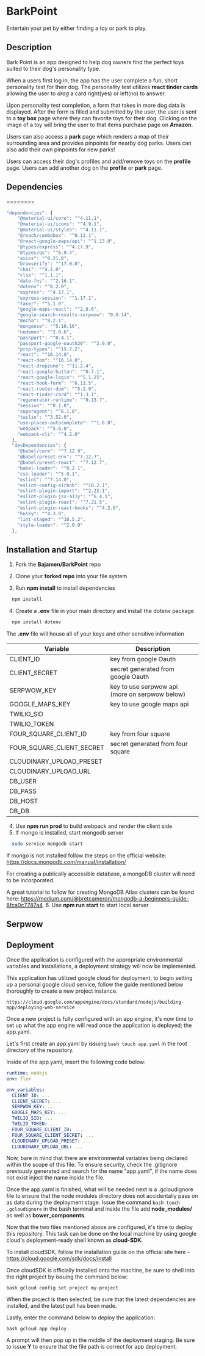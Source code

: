 # BarkPoint
Entertain your pet by either finding a toy or park to play.

## Description
Bark Point is an app designed to help dog owners find the perfect toys suited to their dog's
personality type.

When a users first log in, the app has the user complete a fun, short personality test for their dog. The personality test utilizes **react tinder cards** allowing the user to _drag_ a card right(yes) or left(no) to answer.

Upon personality test completion, a form that takes in more dog data is displayed. After the form is filled and submitted by the user, the user is sent to a **toy box** page where they can favorite toys for their dog. Clicking on the image of a toy will bring the user to that items purchase page on **Amazon**.

Users can also access a **park** page which renders a map of their surrounding area and provides pinpoints for nearby dog parks. Users can also add their own pinpoints for new parks!

Users can access their dog's profiles and add/remove toys on the **profile** page. Users can add another dog on the **profile** or **park** page.

## Dependencies
========
```javascript
"dependencies": {
    "@material-ui/core": "^4.11.1",
    "@material-ui/icons": "^4.9.1",
    "@material-ui/styles": "^4.11.1",
    "@reach/combobox": "^0.12.1",
    "@react-google-maps/api": "^1.13.0",
    "@types/express": "^4.17.9",
    "@types/qs": "^6.9.4",
    "axios": "^0.21.0",
    "browserify": "^17.0.0",
    "chai": "^4.2.0",
    "clsx": "^1.1.1",
    "date-fns": "^2.16.1",
    "dotenv": "^8.2.0",
    "express": "^4.17.1",
    "express-session": "^1.17.1",
    "faker": "^5.1.0",
    "google-maps-react": "^2.0.6",
    "google-search-results-serpwow": "0.0.14",
    "mocha": "^8.2.1",
    "mongoose": "^5.10.16",
    "nodemon": "^2.0.6",
    "passport": "^0.4.1",
    "passport-google-oauth20": "^2.0.0",
    "prop-types": "^15.7.2",
    "react": "^16.14.0",
    "react-dom": "^16.14.0",
    "react-dropzone": "^11.2.4",
    "react-google-button": "^0.7.1",
    "react-google-login": "^5.1.25",
    "react-hook-form": "^6.11.5",
    "react-router-dom": "^5.2.0",
    "react-tinder-card": "^1.3.1",
    "regenerator-runtime": "^0.13.7",
    "session": "^0.1.0",
    "superagent": "^6.1.0",
    "twilio": "^3.52.0",
    "use-places-autocomplete": "^1.6.0",
    "webpack": "^5.6.0",
    "webpack-cli": "^4.2.0"
  },
  "devDependencies": {
    "@babel/core": "^7.12.9",
    "@babel/preset-env": "^7.12.7",
    "@babel/preset-react": "^7.12.7",
    "babel-loader": "^8.2.1",
    "css-loader": "^5.0.1",
    "eslint": "^7.14.0",
    "eslint-config-airbnb": "^18.2.1",
    "eslint-plugin-import": "^2.22.1",
    "eslint-plugin-jsx-a11y": "^6.4.1",
    "eslint-plugin-react": "^7.21.5",
    "eslint-plugin-react-hooks": "^4.2.0",
    "husky": "^4.3.0",
    "lint-staged": "^10.5.2",
    "style-loader": "^2.0.0"
  },
```
## Installation and Startup

1. Fork the **Bajamen/BarkPoint** repo

2. Clone your **forked repo** into your file system

3. Run **npm install** to install dependencies

```bash
  npm install
```

4. Create a **.env** file in your main directory and install the dotenv package

```bash
  npm install dotenv
```
The **.env** file will house all of your keys and other sensitive information

Variable | Description
--------------|--------------
CLIENT_ID | key from google Oauth
CLIENT_SECRET | secret generated from google Oauth
SERPWOW_KEY | key to use serpwow api (more on serpwow below)
GOOGLE_MAPS_KEY | key to use google maps api
TWILIO_SID |
TWILIO_TOKEN |
FOUR_SQUARE_CLIENT_ID | key from four square
FOUR_SQUARE_CLIENT_SECRET | secret generated from four square
CLOUDINARY_UPLOAD_PRESET |
CLOUDINARY_UPLOAD_URL |
DB_USER |
DB_PASS |
DB_HOST |
DB_DB |

4. Use **npm run prod** to build webpack and render the client side
5. If mongo is installed, start mongodb server

```bash
  sudo service mongodb start
```

   If mongo is not installed follow the steps on the official website:
   https://docs.mongodb.com/manual/installation/
  
   For creating a publically accessible database, a mongoDB cluster will need to be incorporated.
  
   A great tutorial to follow for creating MongoDB Atlas clusters can be found here: https://medium.com/@bretcameron/mongodb-a-beginners-guide-8fca0c7787a4.
6. Use **npm run start** to start local server

## Serpwow


## Deployment

Once the application is configured with the appropriate environmental variables and installations, a
deployment strategy will now be implemented.

This application has utilized google cloud for deployment, to begin setting up a personal google cloud
service, follow the guide mentioned below thoroughly to create a new project instance.

```
https://cloud.google.com/appengine/docs/standard/nodejs/building-app/deploying-web-service
```

Once a new project is fully configured with an app engine, it's now time to set up what the app engine
will read once the application is deployed; the app.yaml.

Let's first create an app.yaml by issuing ```bash touch app.yaml``` in the root directory of the repository.

Inside of the app.yaml, insert the following code below:

```yaml
runtime: nodejs
env: flex

env_variables:
  CLIENT_ID: ...
  CLIENT_SECRET: ...
  SERPWOW_KEY: ...
  GOOGLE_MAPS_KEY: ...
  TWILIO_SID: ...
  TWILIO_TOKEN: ...
  FOUR_SQUARE_CLIENT_ID: ...
  FOUR_SQUARE_CLIENT_SECRET: ...
  CLOUDINARY_UPLOAD_PRESET: ...
  CLOUDINARY_UPLOAD_URL: ...
```

Now, bare in mind that there are environmental variables being declared within the scope of this file. To ensure
security, check the .gitignore previously generated and search for the name "app.yaml", if the name does not exist
inject the name inside the file.

Once the app.yaml is finished, what will be needed next is a .gcloudignore file to ensure that the node modules
directory does not accidentally pass on as data during the deployment stage. Issue the command ```bash touch .gcloudignore```
in the bash terminal and inside the file add **node_modules/** as well as **bower_components**.

Now that the two files mentioned above are configured, it's time to deploy this repository. This task can be done on the
local machine by using google cloud's deployment-ready shell known as **cloud-SDK**.

To install cloudSDK, follow the installation guide on the official site here - https://cloud.google.com/sdk/docs/install

Once cloudSDK is officially installed onto the machine, be sure to shell into the right project by issuing the command below:

```bash gcloud config set project my-project ```

When the project is then selected, be sure that the latest dependencies are installed, and the latest pull has been made.

Lastly, enter the command below to deploy the application:

```bash gcloud app deploy ```

A prompt will then pop up in the middle of the deployment staging. Be sure to issue **Y** to ensure that the file path is
correct for app deployment.
